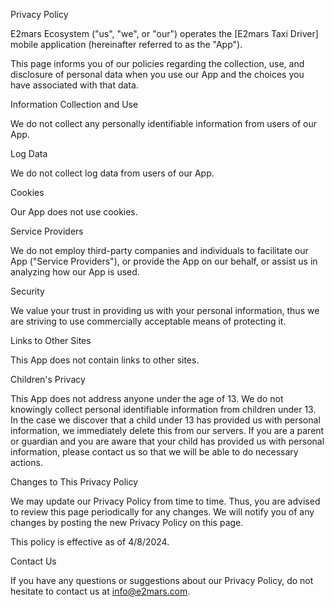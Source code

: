 Privacy Policy

E2mars Ecosystem ("us", "we", or "our") operates the [E2mars Taxi Driver] mobile application (hereinafter referred to as the "App").

This page informs you of our policies regarding the collection, use, and disclosure of personal data when you use our App and the choices you have associated with that data.

Information Collection and Use

We do not collect any personally identifiable information from users of our App.

Log Data

We do not collect log data from users of our App.

Cookies

Our App does not use cookies.

Service Providers

We do not employ third-party companies and individuals to facilitate our App ("Service Providers"), or provide the App on our behalf, or assist us in analyzing how our App is used.

Security

We value your trust in providing us with your personal information, thus we are striving to use commercially acceptable means of protecting it.

Links to Other Sites

This App does not contain links to other sites.

Children's Privacy

This App does not address anyone under the age of 13. We do not knowingly collect personal identifiable information from children under 13. In the case we discover that a child under 13 has provided us with personal information, we immediately delete this from our servers. If you are a parent or guardian and you are aware that your child has provided us with personal information, please contact us so that we will be able to do necessary actions.

Changes to This Privacy Policy

We may update our Privacy Policy from time to time. Thus, you are advised to review this page periodically for any changes. We will notify you of any changes by posting the new Privacy Policy on this page.

This policy is effective as of 4/8/2024.

Contact Us

If you have any questions or suggestions about our Privacy Policy, do not hesitate to contact us at info@e2mars.com.
